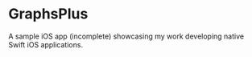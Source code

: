 # GraphsPlus
A sample iOS app (incomplete) showcasing my work developing native Swift iOS applications.
